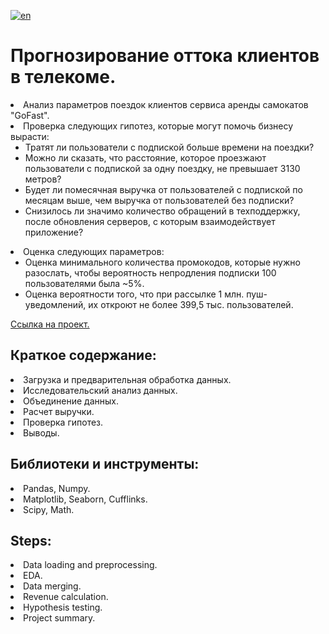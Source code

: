 [![en](https://img.shields.io/badge/lang-en-red.svg)](README.en.md)

# Прогнозирование оттока клиентов в телекоме.
<li>Анализ параметров поездок клиентов сервиса аренды самокатов "GoFast".
<li>Проверка следующих гипотез, которые могут помочь бизнесу вырасти:
<ul>
	<li>Тратят ли пользователи с подпиской больше времени на поездки?
	<li>Можно ли сказать, что расстояние, которое проезжают пользователи с подпиской за одну поездку, не превышает 3130 метров?
	<li>Будет ли помесячная выручка от пользователей с подпиской по месяцам выше, чем выручка от пользователей без подписки?
	<li>Cнизилось ли значимо количество обращений в техподдержку, после обновления серверов, с которым взаимодействует приложение?
</ul>
<li>Оценка следующих параметров:
<ul>
	<li>Оценка минимального количества промокодов, которые нужно разослать, чтобы вероятность непродления подписки 100 пользователями была ~5%.
	<li>Оценка вероятности того, что при рассылке 1 млн. пуш-уведомлений, их откроют не более 399,5 тыс. пользователей.
</ul>

[Ссылка на проект.]()

## Краткое содержание:
<li>Загрузка и предварительная обработка данных.
<li>Исследовательский анализ данных. 
<li>Объединение данных.
<li>Расчет выручки.
<li>Проверка гипотез.
<li>Выводы.
  
## Библиотеки и инструменты:
<li>Pandas, Numpy.
<li>Matplotlib, Seaborn, Cufflinks.
<li>Scipy, Math.

## Steps:
<li>Data loading and preprocessing.
<li>EDA.
<li>Data merging.
<li>Revenue calculation.
<li>Hypothesis testing.
<li>Project summary.
